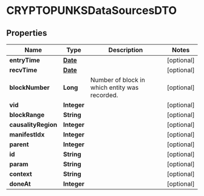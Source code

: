 

# CRYPTOPUNKSDataSourcesDTO

## Properties

Name | Type | Description | Notes
------------ | ------------- | ------------- | -------------
**entryTime** | [**Date**](Date.md) |  |  [optional]
**recvTime** | [**Date**](Date.md) |  |  [optional]
**blockNumber** | **Long** | Number of block in which entity was recorded. |  [optional]
**vid** | **Integer** |  |  [optional]
**blockRange** | **String** |  |  [optional]
**causalityRegion** | **Integer** |  |  [optional]
**manifestIdx** | **Integer** |  |  [optional]
**parent** | **Integer** |  |  [optional]
**id** | **String** |  |  [optional]
**param** | **String** |  |  [optional]
**context** | **String** |  |  [optional]
**doneAt** | **Integer** |  |  [optional]




